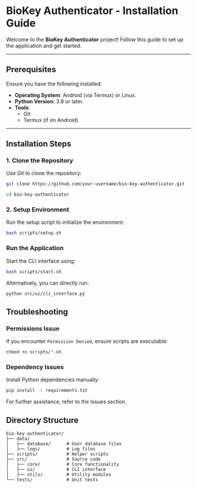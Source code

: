 # BioKey Authenticator - Installation Guide

Welcome to the **BioKey Authenticator** project! Follow this guide to set up the application and get started.

---

## Prerequisites

Ensure you have the following installed:
- **Operating System**: Android (via Termux) or Linux.
- **Python Version**: 3.8 or later.
- **Tools**:
  - Git
  - Termux (if on Android)

---

## Installation Steps

### 1. Clone the Repository
Use Git to clone the repository:
```bash
git clone https://github.com/your-username/bio-key-authenticator.git
```
```bash
cd bio-key-authenticator
```

### 2. Setup Environment
Run the setup script to initialize the environment:
```bash
bash scripts/setup.sh
```

### Run the Application
Start the CLI interface using:
```bash
bash scripts/start.sh
```
Alternatively, you can directly run:
```bash
python src/ui/cli_interface.py
```

## Troubleshooting
### Permissions Issue
If you encounter `Permission Denied`, ensure scripts are executable:
```bash
chmod +x scripts/*.sh
```

### Dependency Issues
Install Python dependencies manually:
```bash
pip install -r requirements.txt
```
For further assistance, refer to the Issues section.

## Directory Structure
```
bio-key-authenticator/
├── data/
│   ├── database/      # User database files
│   ├── logs/          # Log files
├── scripts/           # Helper scripts
├── src/               # Source code
│   ├── core/          # Core functionality
│   ├── ui/            # CLI interface
│   ├── utils/         # Utility modules
└── tests/             # Unit tests
```
